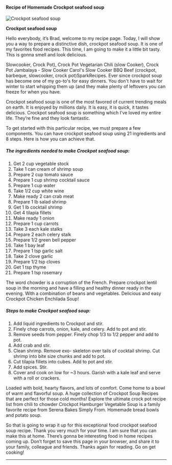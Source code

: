             

#### Recipe of Homemade Crockpot seafood soup

![Crockpot seafood soup](https://img-global.cpcdn.com/recipes/4964595080888320/751x532cq70/crockpot-seafood-soup-recipe-main-photo.jpg)

**Crockpot seafood soup**

Hello everybody, it’s Brad, welcome to my recipe page. Today, I will show you a way to prepare a distinctive dish, crockpot seafood soup. It is one of my favorites food recipes. This time, I am going to make it a little bit tasty. This is gonna smell and look delicious.

Slowcooker, Crock Pot), Crock Pot Vegetarian Chili (slow Cooker), Crock Pot Jambalaya - Slow Cooker Carol's Slow Cooker BBQ Beef (crockpot, barbeque, slowcooker, crock pot)SparkRecipes. Ever since crockpot soup has become one of my go-to's for easy dinners. You don't have to wait for winter to start whipping them up (and they make plenty of leftovers you can freeze for when you have.

Crockpot seafood soup is one of the most favored of current trending meals on earth. It is enjoyed by millions daily. It is easy, it is quick, it tastes delicious. Crockpot seafood soup is something which I’ve loved my entire life. They’re fine and they look fantastic.

To get started with this particular recipe, we must prepare a few components. You can have crockpot seafood soup using 21 ingredients and 8 steps. Here is how you can achieve that.

##### The ingredients needed to make Crockpot seafood soup:

1.  Get 2 cup vegetable stock
2.  Take 1 can cream of shrimp soup
3.  Prepare 2 cup tomato sauce
4.  Prepare 1 cup shrimp cocktail sauce
5.  Prepare 1 cup water
6.  Take 1/2 cup white wine
7.  Make ready 2 can crab meat
8.  Prepare 1 lb salad shrimp
9.  Get 1 lb cocktail shrimp
10.  Get 4 tilapia fillets
11.  Make ready 1 onion
12.  Prepare 1 cup carrots
13.  Take 3 each kale stalks
14.  Prepare 2 each celery stalk
15.  Prepare 1/2 green bell pepper
16.  Take 1 bay leaf
17.  Prepare 1 tsp garlic salt
18.  Take 2 clove garlic
19.  Prepare 1/2 tsp cloves
20.  Get 1 tsp thyme
21.  Prepare 1 tsp rosemary

The word chowder is a corruption of the French. Prepare crockpot lentil soup in the morning and have a filling and healthy dinner ready in the evening. With a combination of beans and vegetables. Delicious and easy Crockpot Chicken Enchilada Soup!

##### Steps to make Crockpot seafood soup:

1.  Add liquid ingredients to Crockpot and stir.
2.  Finely chop carrots, onion, kale, and celery. Add to pot and stir.
3.  Remove seeds from pepper. Finely chop 1/3 to 1/2 pepper and add to pot.
4.  Add crab and stir.
5.  Clean shrimp. Remove exo- skeleton over tails of cocktail shrimp. Cut shrimp into bite size chunks and add to pot.
6.  Cut tilapia fillets into cubes. Add to pot and stir.
7.  Add spices. Stir.
8.  Cover and cook on low for ~3 hours. Garish with a kale leaf and serve with a roll or crackers.

Loaded with bold, hearty flavors, and lots of comfort. Come home to a bowl of warm and flavorful soup. A huge collection of Crockpot Soup Recipes that are perfect for those cold months! Explore the ultimate crock pot recipe list from chili to chowder Crockpot Hamburger Vegetable Soup is a family favorite recipe from Serena Bakes Simply From. Homemade bread bowls and potato soup.

So that is going to wrap it up for this exceptional food crockpot seafood soup recipe. Thank you very much for your time. I am sure that you can make this at home. There’s gonna be interesting food in home recipes coming up. Don’t forget to save this page in your browser, and share it to your family, colleague and friends. Thanks again for reading. Go on get cooking!

* * *